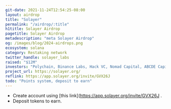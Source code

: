 ```yaml
---
git-date: 2021-11-24T12:54:25-08:00
layout: airdrop
title: "Solayer"
permalink: "/airdrop/:title"
h1title: Solayer Airdrop
pagetitle: Solayer Airdrop
metadescription: "meta Solayer Airdrop"
og: /images/blog/2024-airdrops.png
ecosystem: solana
category: Restaking network
twitter_handle: solayer_labs
raised: "$12M"
investors: "Polychain, Binance Labs, Hack VC, Nomad Capital, ABCDE Capital, Maelstrom Capital, Bitscale Capital, Borderless Capital, Wormhole, Big Brain Holdings, Race Capital"
project_url: https://solayer.org/
reflink: https://app.solayer.org/invite/GVX26J
todo: "Points system, deposit to earn"
---
```


- Create account using [this link](https://app.solayer.org/invite/GVX26J .
- Deposit tokens to earn.

